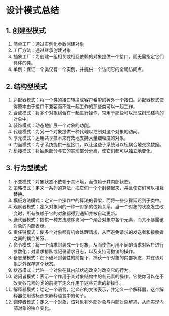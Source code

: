 # 设计模式总结

## 1. 创建型模式

1. 简单工厂：通过实例化参数创建对象
2. 工厂方法：通过继承创建对象
3. 抽象工厂：为创建一组相关或相互依赖的对象提供一个接口，而无需指定它们具体的类。
4. 单例：保证一个类仅有一个实例，并提供一个访问它的全局访问点。

## 2. 结构型模式
1. 适配器模式：将一个类的接口转换成客户希望的另外一个接口。适配器模式使得原本由于接口不兼容而不能一起工作的那些类可以一起工作。
2. 合成模式：将多个对象组合在一起进行操作，常用于那些可以形成树形结构的对象中。
3. 装饰模式：动态地扩展一个对象的功能。
4. 代理模式：为另一个对象提供一种代理以控制对这个对象的访问。
5. 享元模式：运用共享技术来有效地支持大量细粒度的对象。
6. 门面模式：为子系统提供一组接口，以让这些子系统可以松耦合地交换数据。
7. 桥接模式：将抽象部分与它的实现部分分离，使它们都可以独立地变化。

## 3. 行为型模式
1. 不变模式：对象状态不依赖于其环境，而依赖于其内部状态。
2. 策略模式：定义一系列的算法，把它们一个个封装起来，并且使它们可以相互替换。
3. 模板方法模式：定义一个操作中的算法的骨架，而将一些步骤延迟到子类中。
4. 观察者模式：定义对象间的一种一对多的依赖关系，当一个对象的状态发生改变时，所有依赖于它的对象都得到通知并被自动更新。
5. 迭代器模式：提供一种方法顺序访问一个聚合对象中各个元素，而又不暴露该对象的内部表示。
6. 责任链模式：使多个对象都有机会处理请求，从而避免请求的发送者和接收者之间的耦合关系。
7. 命令模式：将一个请求封装成一个对象，从而使你可用不同的请求对客户进行参数化；对请求排队或记录请求日志，以及支持可撤销的操作。
8. 备忘录模式：在不破坏封装性的前提下，捕获一个对象的内部状态，并在该对象之外保存这个状态。
9. 状态模式：允许一个对象在其内部状态改变时改变它的行为。
10. 访问者模式：表示一个作用于某对象结构中的各元素的操作。它使你可以在不改变各元素的类的前提下定义作用于这些元素的新操作。
11. 解释器模式：给定一个语言，定义它的文法表示，并定义一个解释器，这个解释器使用该标识来解释语言中的句子。
12. 调停者模式：定义一个对象，该对象将外部对象与内部对象解耦，从而实现内部对象的独立变化。                             
